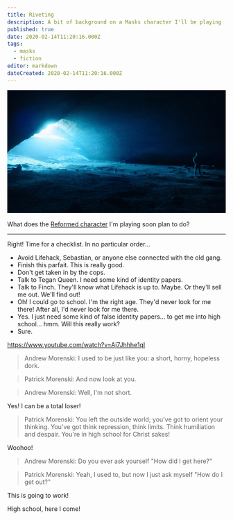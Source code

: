 ```yaml
---
title: Riveting
description: A bit of background on a Masks character I'll be playing
published: true
date: 2020-02-14T11:20:16.000Z
tags:
  - masks
  - fiction
editor: markdown
dateCreated: 2020-02-14T11:20:16.000Z
---
```


![Featured Image](riveting.jpg)

What does the [Reformed character](https://docs.google.com/document/d/1f2HLMIyJYJjWrRTa37BxSGAJcpD5D4Hg1g1hXDj2Tgc/edit?usp=sharing) I'm playing soon plan to do?

----

Right! Time for a checklist. In no particular order...

* Avoid Lifehack, Sebastian, or anyone else connected with the old gang.
* Finish this parfait. This is really good.
* Don't get taken in by the cops.
* Talk to Tegan Queen. I need some kind of identity papers.
* Talk to Finch. They'll know what Lifehack is up to. Maybe. Or they'll sell me out. We'll find out!
* Oh! I could go to school. I'm the right age. They'd never look for me there! After all, I'd never look for me there.
* Yes. I just need some kind of false identity papers... to get me into high school... hmm. Will this really work?
* Sure.

https://www.youtube.com/watch?v=Aj7Jhhhe1qI

> Andrew Morenski: I used to be just like you: a short, horny, hopeless dork.

> Patrick Morenski: And now look at you.

> Andrew Morenski: Well, I'm not short.

Yes! I can be a total loser!

> Patrick Morenski: You left the outside world; you've got to orient your thinking. You've got think repression, think limits. Think humiliation and despair. You're in high school for Christ sakes!

Woohoo!

> Andrew Morenski: Do you ever ask yourself "How did I get here?"

> Patrick Morenski: Yeah, I used to, but now I just ask myself "How do I get out?"

This is going to work!

High school, here I come!


    
